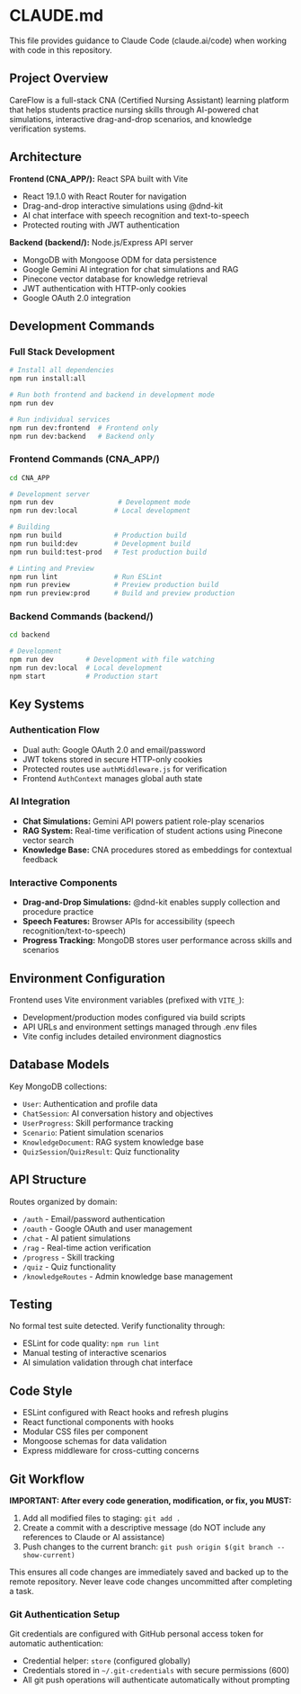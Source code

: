 # CLAUDE.md

This file provides guidance to Claude Code (claude.ai/code) when working with code in this repository.

## Project Overview

CareFlow is a full-stack CNA (Certified Nursing Assistant) learning platform that helps students practice nursing skills through AI-powered chat simulations, interactive drag-and-drop scenarios, and knowledge verification systems.

## Architecture

**Frontend (CNA_APP/):** React SPA built with Vite
- React 19.1.0 with React Router for navigation
- Drag-and-drop interactive simulations using @dnd-kit
- AI chat interface with speech recognition and text-to-speech
- Protected routing with JWT authentication

**Backend (backend/):** Node.js/Express API server
- MongoDB with Mongoose ODM for data persistence
- Google Gemini AI integration for chat simulations and RAG
- Pinecone vector database for knowledge retrieval
- JWT authentication with HTTP-only cookies
- Google OAuth 2.0 integration

## Development Commands

### Full Stack Development
```bash
# Install all dependencies
npm run install:all

# Run both frontend and backend in development mode
npm run dev

# Run individual services
npm run dev:frontend  # Frontend only
npm run dev:backend   # Backend only
```

### Frontend Commands (CNA_APP/)
```bash
cd CNA_APP

# Development server
npm run dev                # Development mode
npm run dev:local         # Local development

# Building
npm run build             # Production build
npm run build:dev         # Development build
npm run build:test-prod   # Test production build

# Linting and Preview
npm run lint              # Run ESLint
npm run preview           # Preview production build
npm run preview:prod      # Build and preview production
```

### Backend Commands (backend/)
```bash
cd backend

# Development
npm run dev        # Development with file watching
npm run dev:local  # Local development
npm start          # Production start
```

## Key Systems

### Authentication Flow
- Dual auth: Google OAuth 2.0 and email/password
- JWT tokens stored in secure HTTP-only cookies
- Protected routes use `authMiddleware.js` for verification
- Frontend `AuthContext` manages global auth state

### AI Integration
- **Chat Simulations:** Gemini API powers patient role-play scenarios
- **RAG System:** Real-time verification of student actions using Pinecone vector search
- **Knowledge Base:** CNA procedures stored as embeddings for contextual feedback

### Interactive Components
- **Drag-and-Drop Simulations:** @dnd-kit enables supply collection and procedure practice
- **Speech Features:** Browser APIs for accessibility (speech recognition/text-to-speech)
- **Progress Tracking:** MongoDB stores user performance across skills and scenarios

## Environment Configuration

Frontend uses Vite environment variables (prefixed with `VITE_`):
- Development/production modes configured via build scripts
- API URLs and environment settings managed through .env files
- Vite config includes detailed environment diagnostics

## Database Models

Key MongoDB collections:
- `User`: Authentication and profile data
- `ChatSession`: AI conversation history and objectives
- `UserProgress`: Skill performance tracking
- `Scenario`: Patient simulation scenarios
- `KnowledgeDocument`: RAG system knowledge base
- `QuizSession`/`QuizResult`: Quiz functionality

## API Structure

Routes organized by domain:
- `/auth` - Email/password authentication
- `/oauth` - Google OAuth and user management
- `/chat` - AI patient simulations
- `/rag` - Real-time action verification
- `/progress` - Skill tracking
- `/quiz` - Quiz functionality
- `/knowledgeRoutes` - Admin knowledge base management

## Testing

No formal test suite detected. Verify functionality through:
- ESLint for code quality: `npm run lint`
- Manual testing of interactive scenarios
- AI simulation validation through chat interface

## Code Style

- ESLint configured with React hooks and refresh plugins
- React functional components with hooks
- Modular CSS files per component
- Mongoose schemas for data validation
- Express middleware for cross-cutting concerns

## Git Workflow

**IMPORTANT: After every code generation, modification, or fix, you MUST:**

1. Add all modified files to staging: `git add .`
2. Create a commit with a descriptive message (do NOT include any references to Claude or AI assistance)
3. Push changes to the current branch: `git push origin $(git branch --show-current)`

This ensures all code changes are immediately saved and backed up to the remote repository. Never leave code changes uncommitted after completing a task.

### Git Authentication Setup

Git credentials are configured with GitHub personal access token for automatic authentication:
- Credential helper: `store` (configured globally)
- Credentials stored in `~/.git-credentials` with secure permissions (600)
- All git push operations will authenticate automatically without prompting